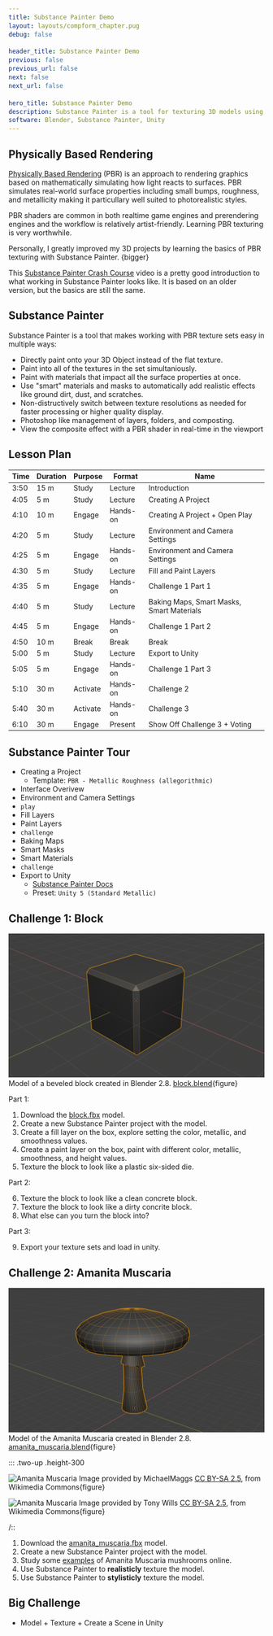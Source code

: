 ```yaml
---
title: Substance Painter Demo
layout: layouts/compform_chapter.pug
debug: false

header_title: Substance Painter Demo
previous: false
previous_url: false
next: false
next_url: false

hero_title: Substance Painter Demo
description: Substance Painter is a tool for texturing 3D models using a Physically Based Rendering workflow.
software: Blender, Substance Painter, Unity
---
```


<!-- <script src="https://cdnjs.cloudflare.com/ajax/libs/p5.js/0.5.16/p5.min.js"></script>

<script src="/mess/strat_mess.js"></script> -->

## Physically Based Rendering

[Physically Based Rendering](https://en.wikipedia.org/wiki/Physically_based_rendering) (PBR) is an approach to rendering graphics based on mathematically simulating how light reacts to surfaces. PBR simulates real-world surface properties including small bumps, roughness, and metallicity making it particullary well suited to photorealistic styles.

PBR shaders are common in both realtime game engines and prerendering engines and the workflow is relatively artist-friendly. Learning PBR texturing is very worthwhile.

Personally, I greatly improved my 3D projects by learning the basics of PBR texturing with Substance Painter.
{bigger}

This [Substance Painter Crash Course](https://www.youtube.com/watch?v=IhBVsn2tfGc&t=949s) video is a pretty good introduction to what working in Substance Painter looks like. It is based on an older version, but the basics are still the same.

## Substance Painter

Substance Painter is a tool that makes working with PBR texture sets easy in multiple ways:

- Directly paint onto your 3D Object instead of the flat texture.
- Paint into all of the textures in the set simultaniously.
- Paint with materials that impact all the surface properties at once.
- Use "smart" materials and masks to automatically add realistic effects like ground dirt, dust, and scratches.
- Non-distructively switch between texture resolutions as needed for faster processing or higher quality display.
- Photoshop like management of layers, folders, and composting.
- View the composite effect with a PBR shader in real-time in the viewport

## Lesson Plan

| Time | Duration | Purpose  | Format   | Name                                      |
| ---- | -------- | -------- | -------- | ----------------------------------------- |
| 3:50 | 15 m     | Study    | Lecture  | Introduction                              |
| 4:05 | 5 m      | Study    | Lecture  | Creating A Project                        |
| 4:10 | 10 m     | Engage   | Hands-on | Creating A Project + Open Play            |
| 4:20 | 5 m      | Study    | Lecture  | Environment and Camera Settings           |
| 4:25 | 5 m      | Engage   | Hands-on | Environment and Camera Settings           |
| 4:30 | 5 m      | Study    | Lecture  | Fill and Paint Layers                     |
| 4:35 | 5 m      | Engage   | Hands-on | Challenge 1 Part 1                        |
| 4:40 | 5 m      | Study    | Lecture  | Baking Maps, Smart Masks, Smart Materials |
| 4:45 | 5 m      | Engage   | Hands-on | Challenge 1 Part 2                        |
| 4:50 | 10 m     | Break    | Break    | Break                                     |
| 5:00 | 5 m      | Study    | Lecture  | Export to Unity                           |
| 5:05 | 5 m      | Engage   | Hands-on | Challenge 1 Part 3                        |
| 5:10 | 30 m     | Activate | Hands-on | Challenge 2                               |
| 5:40 | 30 m     | Activate | Hands-on | Challenge 3                               |
| 6:10 | 30 m     | Engage   | Present  | Show Off Challenge 3 + Voting             |

## Substance Painter Tour

- Creating a Project
  - Template: `PBR - Metallic Roughness (allegorithmic)`
- Interface Overivew
- Environment and Camera Settings
- `play`
- Fill Layers
- Paint Layers
- `challenge`
- Baking Maps
- Smart Masks
- Smart Materials
- `challenge`
- Export to Unity
  - [Substance Painter Docs](https://support.allegorithmic.com/documentation/spdoc/unity-5-130842630.html)
  - Preset: `Unity 5 (Standard Metallic)`

## Challenge 1: Block

![Block](./block/wireframe.png)
Model of a beveled block created in Blender 2.8. [block.blend](./block/block.blend){figure}

Part 1:

1. Download the [block.fbx](./block/block.fbx) model.
2. Create a new Substance Painter project with the model.
3. Create a fill layer on the box, explore setting the color, metallic, and smoothness values.
4. Create a paint layer on the box, paint with different color, metallic, smoothness, and height values.
5. Texture the block to look like a plastic six-sided die.

Part 2:

6. Texture the block to look like a clean concrete block.
7. Texture the block to look like a dirty concrite block.
8. What else can you turn the block into?

Part 3:

9. Export your texture sets and load in unity.

## Challenge 2: Amanita Muscaria

![Amanita Muscaria Model](./amanita_muscaria/wireframe.png)
Model of the Amanita Muscaria created in Blender 2.8. [amanita_muscaria.blend](./amanita_muscaria/amanita_muscaria.blend){figure}

::: .two-up .height-300

![Amanita Muscaria](https://upload.wikimedia.org/wikipedia/commons/thumb/c/c2/Amanita_muscaria_%28fly_agaric%29.JPG/256px-Amanita_muscaria_%28fly_agaric%29.JPG)
Image provided by MichaelMaggs [CC BY-SA 2.5](https://creativecommons.org/licenses/by-sa/2.5), from Wikimedia Commons{figure}

![Amanita Muscaria](https://upload.wikimedia.org/wikipedia/commons/thumb/2/22/Fly_Agaric_mushroom_05.jpg/898px-Fly_Agaric_mushroom_05.jpg)
Image provided by Tony Wills [CC BY-SA 2.5](https://creativecommons.org/licenses/by-sa/2.5), from Wikimedia Commons{figure}

/::

1. Download the [amanita_muscaria.fbx](./amanita_muscaria/amanita_muscaria.fbx) model.
2. Create a new Substance Painter project with the model.
3. Study some [examples](https://www.google.com/search?q=amanita+muscaria) of Amanita Muscaria mushrooms online.
4. Use Substance Painter to **realisticly** texture the model.
5. Use Substance Painter to **stylisticly** texture the model.

<style>

.height-300 img {
    height: 300px;
    object-fit: cover;
}

</style>

## Big Challenge

- Model + Texture + Create a Scene in Unity
